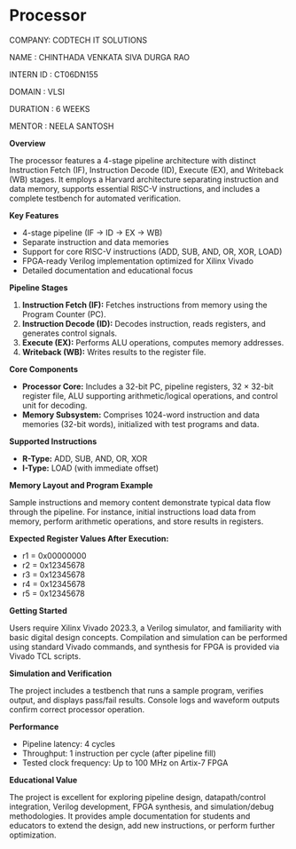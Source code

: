 # Processor

COMPANY: CODTECH IT SOLUTIONS


NAME : CHINTHADA VENKATA SIVA DURGA RAO


INTERN ID : CT06DN155


DOMAIN : VLSI


DURATION : 6 WEEKS


MENTOR : NEELA SANTOSH



**Overview**

The processor features a 4-stage pipeline architecture with distinct Instruction Fetch (IF), Instruction Decode (ID), Execute (EX), and Writeback (WB) stages. It employs a Harvard architecture separating instruction and data memory, supports essential RISC-V instructions, and includes a complete testbench for automated verification.

**Key Features**

* 4-stage pipeline (IF → ID → EX → WB)
* Separate instruction and data memories
* Support for core RISC-V instructions (ADD, SUB, AND, OR, XOR, LOAD)
* FPGA-ready Verilog implementation optimized for Xilinx Vivado
* Detailed documentation and educational focus

**Pipeline Stages**

1. **Instruction Fetch (IF):** Fetches instructions from memory using the Program Counter (PC).
2. **Instruction Decode (ID):** Decodes instruction, reads registers, and generates control signals.
3. **Execute (EX):** Performs ALU operations, computes memory addresses.
4. **Writeback (WB):** Writes results to the register file.

**Core Components**

* **Processor Core:** Includes a 32-bit PC, pipeline registers, 32 × 32-bit register file, ALU supporting arithmetic/logical operations, and control unit for decoding.
* **Memory Subsystem:** Comprises 1024-word instruction and data memories (32-bit words), initialized with test programs and data.

**Supported Instructions**

* **R-Type:** ADD, SUB, AND, OR, XOR
* **I-Type:** LOAD (with immediate offset)

**Memory Layout and Program Example**

Sample instructions and memory content demonstrate typical data flow through the pipeline. For instance, initial instructions load data from memory, perform arithmetic operations, and store results in registers.

**Expected Register Values After Execution:**

* r1 = 0x00000000
* r2 = 0x12345678
* r3 = 0x12345678
* r4 = 0x12345678
* r5 = 0x12345678

**Getting Started**

Users require Xilinx Vivado 2023.3, a Verilog simulator, and familiarity with basic digital design concepts. Compilation and simulation can be performed using standard Vivado commands, and synthesis for FPGA is provided via Vivado TCL scripts.

**Simulation and Verification**

The project includes a testbench that runs a sample program, verifies output, and displays pass/fail results. Console logs and waveform outputs confirm correct processor operation.

**Performance**

* Pipeline latency: 4 cycles
* Throughput: 1 instruction per cycle (after pipeline fill)
* Tested clock frequency: Up to 100 MHz on Artix-7 FPGA

**Educational Value**

The project is excellent for exploring pipeline design, datapath/control integration, Verilog development, FPGA synthesis, and simulation/debug methodologies. It provides ample documentation for students and educators to extend the design, add new instructions, or perform further optimization.


